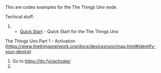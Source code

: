 This are codes examples for the The Things Uno node.

Techical stuff:

1) * [Quick Start] - Quick Start for the The Things Uno


The Things Uno Part 1 - Activation (https://www.thethingsnetwork.org/docs/devices/uno/map.html#identify-your-device)
1) Go to https://ttn.fyi/activate/
2) 


[//]: # (These are reference links used in the body of this note and get stripped out when the markdown processor does its job. There is no need to format nicely because it shouldn't be seen. Thanks SO - http://stackoverflow.com/questions/4823468/store-comments-in-markdown-syntax)

   [Quick Start]: <https://www.thethingsnetwork.org/docs/devices/uno/quick-start.html>
